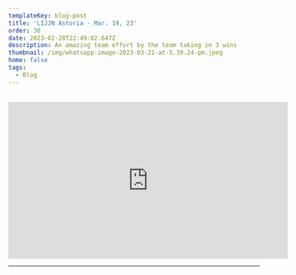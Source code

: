 ```yaml
---
templateKey: blog-post
title: 'LIJJN Astoria - Mar. 19, 23'
order: 30
date: 2023-02-28T22:49:02.647Z
description: An amazing team effort by the team taking in 3 wins
thumbnail: /img/whatsapp-image-2023-03-21-at-5.39.24-pm.jpeg
home: false
tags:
  - Blog
---
```

<br>

<iframe width="560" height="315" src="https://www.youtube.com/embed/videoseries?list=PLdyR8mvQmCdSgSSVj2FcbAg_VSBSaK8-O" title="YouTube video player" frameborder="0" allow="accelerometer; autoplay; clipboard-write; encrypted-media; gyroscope; picture-in-picture; web-share" allowfullscreen></iframe>

- - - 
